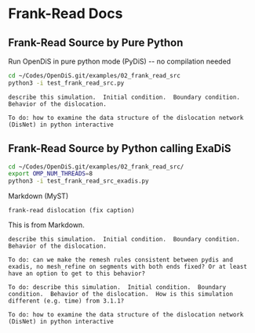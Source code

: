 # Frank-Read Docs

## Frank-Read Source by Pure Python
Run OpenDiS in pure python mode (PyDiS) -- no compilation needed

```bash
cd ~/Codes/OpenDiS.git/examples/02_frank_read_src
python3 -i test_frank_read_src.py
```

```{TODO}
describe this simulation.  Initial condition.  Boundary condition.  Behavior of the dislocation.

To do: how to examine the data structure of the dislocation network (DisNet) in python interactive
```

## Frank-Read Source by Python calling ExaDiS

```bash
cd ~/Codes/OpenDiS.git/examples/02_frank_read_src/
export OMP_NUM_THREADS=8
python3 -i test_frank_read_src_exadis.py
```


Markdown (MyST)
```{figure} frank_read_ex.png
frank-read dislocation (fix caption)
```

This is from Markdown.


```{TODO}
describe this simulation.  Initial condition.  Boundary condition.  Behavior of the dislocation.

To do: can we make the remesh rules consistent between pydis and exadis, no mesh_refine on segments with both ends fixed? Or at least have an option to get to this behavior?

To do: describe this simulation.  Initial condition.  Boundary condition.  Behavior of the dislocation.  How is this simulation different (e.g. time) from 3.1.1?

To do: how to examine the data structure of the dislocation network (DisNet) in python interactive


```
